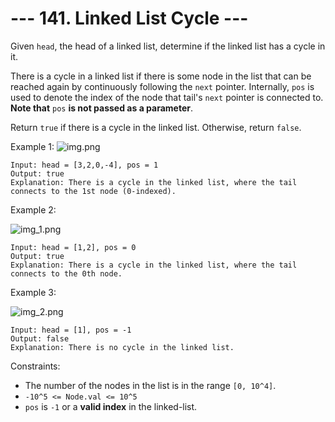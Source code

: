 # --- 141. Linked List Cycle ---

Given `head`, the head of a linked list, determine if the linked list has a cycle in it.

There is a cycle in a linked list if there is some node in the list that can be reached again by continuously 
following the `next` pointer. Internally, `pos` is used to denote the index of the node that tail's `next` pointer is 
connected to. **Note that** `pos` **is not passed as a parameter**.

Return `true` if there is a cycle in the linked list. Otherwise, return `false`.

Example 1:
![img.png](img.png)
```
Input: head = [3,2,0,-4], pos = 1
Output: true
Explanation: There is a cycle in the linked list, where the tail connects to the 1st node (0-indexed).
```

Example 2:

![img_1.png](img_1.png)
```
Input: head = [1,2], pos = 0
Output: true
Explanation: There is a cycle in the linked list, where the tail connects to the 0th node.
```

Example 3:

![img_2.png](img_2.png)
```
Input: head = [1], pos = -1
Output: false
Explanation: There is no cycle in the linked list.
```

Constraints:

- The number of the nodes in the list is in the range `[0, 10^4]`. 
- `-10^5 <= Node.val <= 10^5`
- `pos` is `-1` or a **valid index** in the linked-list.
